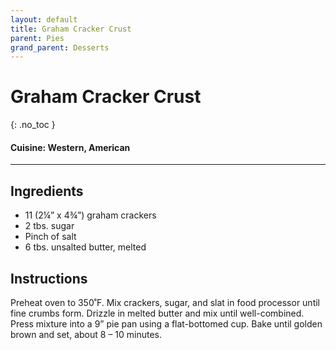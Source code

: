 ```yaml
---
layout: default
title: Graham Cracker Crust
parent: Pies
grand_parent: Desserts
---
```


# Graham Cracker Crust
{: .no_toc }

#### Cuisine: Western, American
---

## Ingredients
<ul>
	<li>11 (2¼” x 4¾”) graham crackers</li>
	<li>2 tbs. sugar</li>
	<li>Pinch of salt</li>
	<li>6 tbs. unsalted butter, melted</li>
</ul>

## Instructions
Preheat oven to 350˚F. Mix crackers, sugar, and slat in food processor until fine crumbs form. Drizzle in melted butter and mix until well-combined. Press mixture into a 9” pie pan using a flat-bottomed cup. Bake until golden brown and set, about 8 – 10 minutes.